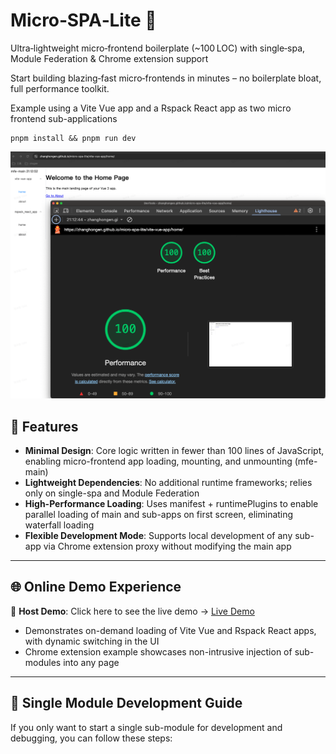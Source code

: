 # Micro‑SPA‑Lite 🚀

Ultra‑lightweight micro‑frontend boilerplate (~100 LOC) with single‑spa, Module Federation & Chrome extension support

Start building blazing‑fast micro‑frontends in minutes – no boilerplate bloat, full performance toolkit.

Example using a Vite Vue app and a Rspack React app as two micro frontend sub-applications

```
pnpm install && pnpm run dev
```

![](./docs/img/performance.png)


## 🚀 Features

-	**Minimal Design**: Core logic written in fewer than 100 lines of JavaScript, enabling micro-frontend app loading, mounting, and unmounting (mfe-main)
-	**Lightweight Dependencies**: No additional runtime frameworks; relies only on single-spa and Module Federation
-	**High-Performance Loading**: Uses manifest + runtimePlugins to enable parallel loading of main and sub-apps on first screen, eliminating waterfall loading
-	**Flexible Development Mode**: Supports local development of any sub-app via Chrome extension proxy without modifying the main app

---

## 🌐 Online Demo Experience

🔗 **Host Demo**: Click here to see the live demo -> [Live Demo](https://zhanghongen.github.io/micro-spa-lite/vite-vue-app/home/) 
- Demonstrates on-demand loading of Vite Vue and Rspack React apps, with dynamic switching in the UI
- Chrome extension example showcases non-intrusive injection of sub-modules into any page

---

## 🧩 Single Module Development Guide

If you only want to start a single sub-module for development and debugging, you can follow these steps:
